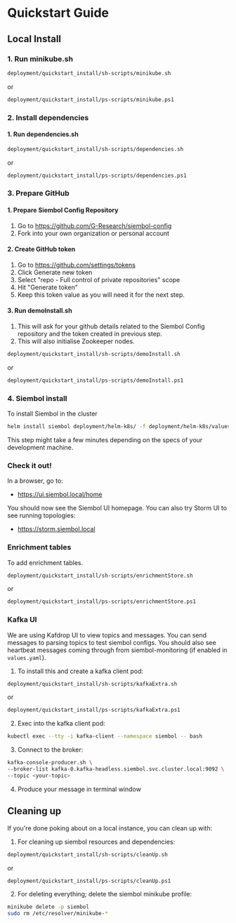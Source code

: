 Quickstart Guide
================

Local Install
----------------

### 1. Run minikube.sh

```bash
deployment/quickstart_install/sh-scripts/minikube.sh
```
or
```bash
deployment/quickstart_install/ps-scripts/minikube.ps1
```

### 2. Install dependencies
#### 1. Run dependencies.sh
```bash
deployment/quickstart_install/sh-scripts/dependencies.sh
```
or
```bash
deployment/quickstart_install/ps-scripts/dependencies.ps1
```

### 3. Prepare GitHub

#### 1. Prepare Siembol Config Repository

1. Go to https://github.com/G-Research/siembol-config
2. Fork into your own organization or personal account

#### 2. Create GitHub token

1. Go to https://github.com/settings/tokens
2. Click Generate new token
4. Select "repo - Full control of private repositories" scope
5. Hit "Generate token"
6. Keep this token value as you will need it for the next step.

#### 3. Run demoInstall.sh
1. This will ask for your github details related to the Siembol Config repository and the token created in previous step.
2. This will also initialise Zookeeper nodes.

```bash
deployment/quickstart_install/sh-scripts/demoInstall.sh
```
or
```bash
deployment/quickstart_install/ps-scripts/demoInstall.ps1
```

### 4. Siembol install

To install Siembol in the cluster

```bash
helm install siembol deployment/helm-k8s/ -f deployment/helm-k8s/values.yaml -n=siembol
```

This step might take a few minutes depending on the specs of your development machine.

### Check it out!

In a browser, go to:

  * https://ui.siembol.local/home

You should now see the Siembol UI homepage. You can also try Storm UI to see running topologies:

  * https://storm.siembol.local

### Enrichment tables

To add enrichment tables.

```bash
deployment/quickstart_install/sh-scripts/enrichmentStore.sh
```
or
```bash
deployment/quickstart_install/ps-scripts/enrichmentStore.ps1
```


### Kafka UI

We are using Kafdrop UI to view topics and messages. You can send messages to parsing topics to test siembol configs. You should also see heartbeat messages coming through from siembol-monitoring (if enabled in `values.yaml`).

1. To install this and create a kafka client pod:
```bash
deployment/quickstart_install/sh-scripts/kafkaExtra.sh
```
or 
```bash
deployment/quickstart_install/ps-scripts/kafkaExtra.ps1
```

2. Exec into the kafka client pod:
 ```bash
 kubectl exec --tty -i kafka-client --namespace siembol -- bash
 ```
 3. Connect to the broker:
 ```bash
 kafka-console-producer.sh \
--broker-list kafka-0.kafka-headless.siembol.svc.cluster.local:9092 \
--topic <your-topic>
 ```
 4. Produce your message in terminal window


## Cleaning up
If you're done poking about on a local instance, you can clean up with:

1. For cleaning up siembol resources and dependencies:
```bash 
deployment/quickstart_install/sh-scripts/cleanUp.sh
```
or 
```bash 
deployment/quickstart_install/ps-scripts/cleanUp.ps1
```
2. For deleting everything; delete the siembol minikube profile:
```bash
minikube delete -p siembol
sudo rm /etc/resolver/minikube-*
```
